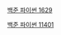 [백준 파이썬 1629](https://hon6036.github.io/%EB%B6%84%ED%95%A0%20%EC%A0%95%EB%B3%B5/1629/)

[백준 파이썬 11401](https://hon6036.github.io/%EB%B6%84%ED%95%A0%20%EC%A0%95%EB%B3%B5/11401/)
